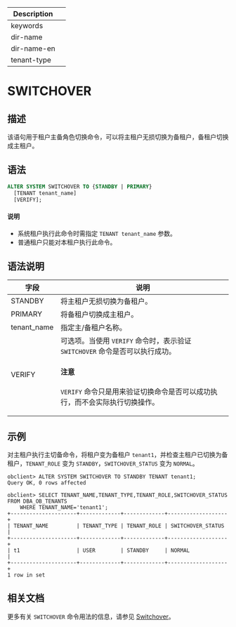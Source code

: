 | Description   |                 |
|---------------|-----------------|
| keywords      |                 |
| dir-name      |                 |
| dir-name-en   |                 |
| tenant-type   |                 |

# SWITCHOVER

## 描述

该语句用于租户主备角色切换命令，可以将主租户无损切换为备租户，备租户切换成主租户。

## 语法

```sql
ALTER SYSTEM SWITCHOVER TO {STANDBY | PRIMARY} 
  [TENANT tenant_name] 
  [VERIFY];
```

<main id="notice" type='explain'>
  <h4>说明</h4>
  <p><ul><li>系统租户执行此命令时需指定 <code>TENANT tenant_name</code> 参数。</li><li>普通租户只能对本租户执行此命令。</li></ul></p>
</main>

## 语法说明

|   **字段**  | **说明** |
| ----------- | -------- |
| STANDBY     | 将主租户无损切换为备租户。|
| PRIMARY     | 将备租户切换成主租户。|
| tenant_name | 指定主/备租户名称。|
| VERIFY      | 可选项。当使用 `VERIFY` 命令时，表示验证 `SWITCHOVER` 命令是否可以执行成功。 <main id="notice" type='notice'><h4>注意</h4><p><code>VERIFY</code> 命令只是用来验证切换命令是否可以成功执行，而不会实际执行切换操作。</p></main> |

## 示例

对主租户执行主切备命令，将租户变为备租户 `tenant1`，并检查主租户已切换为备租户，`TENANT_ROLE` 变为 `STANDBY`，`SWITCHOVER_STATUS` 变为 `NORMAL`。

```shell
obclient> ALTER SYSTEM SWITCHOVER TO STANDBY TENANT tenant1;
Query OK, 0 rows affected

obclient> SELECT TENANT_NAME,TENANT_TYPE,TENANT_ROLE,SWITCHOVER_STATUS FROM DBA_OB_TENANTS
    WHERE TENANT_NAME='tenant1';
+---------------------+-------------+-------------+-------------------+
| TENANT_NAME         | TENANT_TYPE | TENANT_ROLE | SWITCHOVER_STATUS |
+---------------------+-------------+-------------+-------------------+
| t1                  | USER        | STANDBY     | NORMAL            |
+---------------------+-------------+-------------+-------------------+
1 row in set
```

## 相关文档

更多有关 `SWITCHOVER` 命令用法的信息，请参见 [Switchover](../../../../../600.manage/400.high-availability/300.physical-standby-database-disaster-recovery/600.role-switch/200.perform-switchover.md)。
